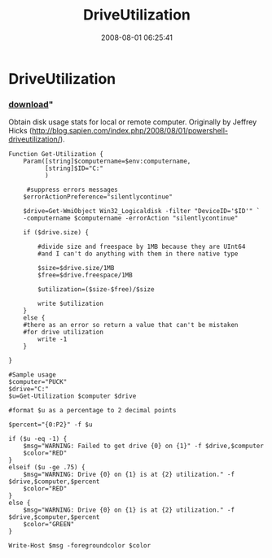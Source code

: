 ﻿---
pid:            497
parent:         0
children:       
poster:         halr9000
title:          DriveUtilization
date:           2008-08-01 06:25:41
format:         posh
---

# DriveUtilization

### [download](497.ps1)"

Obtain disk usage stats for local or remote computer.  Originally by Jeffrey Hicks (http://blog.sapien.com/index.php/2008/08/01/powershell-driveutilization/).

```posh
Function Get-Utilization {
    Param([string]$computername=$env:computername,
          [string]$ID="C:"
          )
          
     #suppress errors messages    
    $errorActionPreference="silentlycontinue"      
          
    $drive=Get-WmiObject Win32_Logicaldisk -filter "DeviceID='$ID'" `
    -computername $computername -errorAction "silentlycontinue"
    
    if ($drive.size) {
    
        #divide size and freespace by 1MB because they are UInt64
        #and I can't do anything with them in there native type
        
        $size=$drive.size/1MB
        $free=$drive.freespace/1MB
          
        $utilization=($size-$free)/$size
        
        write $utilization
    }
    else {
    #there as an error so return a value that can't be mistaken
    #for drive utilization
        write -1
    }

}

#Sample usage
$computer="PUCK"
$drive="C:"
$u=Get-Utilization $computer $drive

#format $u as a percentage to 2 decimal points

$percent="{0:P2}" -f $u

if ($u -eq -1) {
    $msg="WARNING: Failed to get drive {0} on {1}" -f $drive,$computer
    $color="RED"
}
elseif ($u -ge .75) {
    $msg="WARNING: Drive {0} on {1} is at {2} utilization." -f $drive,$computer,$percent
    $color="RED"
}
else {
    $msg="WARNING: Drive {0} on {1} is at {2} utilization." -f $drive,$computer,$percent
    $color="GREEN"
}

Write-Host $msg -foregroundcolor $color

```

